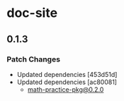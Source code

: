 # doc-site

## 0.1.3

### Patch Changes

- Updated dependencies [453d51d]
- Updated dependencies [ac80081]
  - math-practice-pkg@0.2.0
